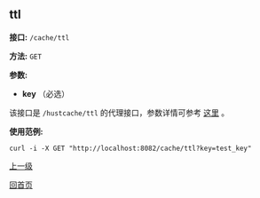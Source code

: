 ## ttl ##

**接口:** `/cache/ttl`

**方法:** `GET`

**参数:** 

*  **key** （必选）  

该接口是 `/hustcache/ttl` 的代理接口，参数详情可参考 [这里](../../hustdb/hustcache/ttl.md) 。

**使用范例:**

    curl -i -X GET "http://localhost:8082/cache/ttl?key=test_key"
	
[上一级](../cache.md)

[回首页](../../../index.md)
